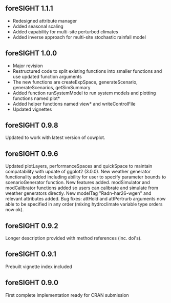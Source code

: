 foreSIGHT 1.1.1
----------------------------------------------------------------
- Redesigned attribute manager
-	Added seasonal scaling
-	Added capability for multi-site perturbed climates
-	Added inverse approach for multi-site stochastic rainfall model 


foreSIGHT 1.0.0
----------------------------------------------------------------
- Major revision
- Restructured code to split existing functions into smaller functions and use updated function arguments
- The new functions are createExpSpace, generateScenario, generateScenarios, getSimSummary
- Added function runSystemModel to run system models and plotting functions named plot*
- Added helper functions named view* and writeControlFile
- Updated vignettes


foreSIGHT 0.9.8
----------------------------------------------------------------
Updated to work with latest version of cowplot.


foreSIGHT 0.9.6
----------------------------------------------------------------
Updated plotLayers, performanceSpaces and quickSpace to maintain compatability with update of ggplot2 (3.0.0).
New weather generator functionality added including ability for user to specify parameter bounds to scenarioGenerator function.
New features added. modSimulator and modCalibrator functions added so users can calibrate and simulate from weather generators directly.
New modelTag "Radn-har26-wgen" and relevant attributes added.
Bug fixes: attHold and attPertrurb arguments now able to be specified in any order (mixing hydroclimate variable type orders now ok).

foreSIGHT 0.9.2
----------------------------------------------------------------
Longer description provided with method references (inc. doi's).

foreSIGHT 0.9.1
----------------------------------------------------------------
Prebuilt vignette index included

foreSIGHT 0.9.0
----------------------------------------------------------------
First complete implementation ready for CRAN submission
